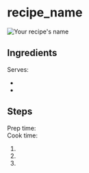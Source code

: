 # recipe_name

![Your recipe's name](/images/your-recipe.jpg)

## Ingredients
Serves: 

* 
* 

## Steps
Prep time:
<br>
Cook time: 

1. 
2. 
3. 
